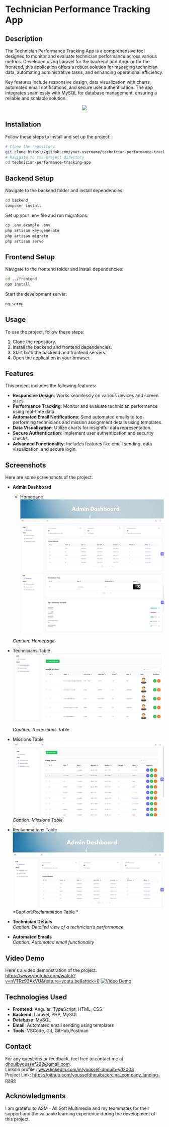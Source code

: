 # Technician Performance Tracking App

## Description

The Technician Performance Tracking App is a comprehensive tool designed to monitor and evaluate technician performance across various metrics. Developed using Laravel for the backend and Angular for the frontend, this application offers a robust solution for managing technician data, automating administrative tasks, and enhancing operational efficiency.

Key features include responsive design, data visualization with charts, automated email notifications, and secure user authentication. The app integrates seamlessly with MySQL for database management, ensuring a reliable and scalable solution.

<div align="center">
    <img src="https://skillicons.dev/icons?i=angular,laravel,mysql,typescript,php,html,css,git,vscode" />
</div>

## Installation

Follow these steps to install and set up the project:

```bash
# Clone the repository
git clone https://github.com/your-username/technician-performance-tracking-app.git
# Navigate to the project directory
cd technician-performance-tracking-app
```
## Backend Setup

Navigate to the backend folder and install dependencies:

```bash
cd backend
composer install
```
Set up your .env file and run migrations:
```bash
cp .env.example .env
php artisan key:generate
php artisan migrate
php artisan serve
```
## Frontend Setup

Navigate to the frontend folder and install dependencies:
```bash
cd ../frontend
npm install
```
Start the development server:
```bash
ng serve
```
## Usage

To use the project, follow these steps:

1. Clone the repository.
2. Install the backend and frontend dependencies.
3. Start both the backend and frontend servers.
4. Open the application in your browser.

## Features

This project includes the following features:

- **Responsive Design**: Works seamlessly on various devices and screen sizes.
- **Performance Tracking**: Monitor and evaluate technician performance using real-time data.
- **Automated Email Notifications**: Send automated emails to top-performing technicians and mission assignment details using templates.
- **Data Visualization**: Utilize charts for insightful data representation.
- **Secure Authentication**: Implement user authentication and security checks.
- **Advanced Functionality**: Includes features like email sending, data visualization, and secure login.

## Screenshots

Here are some screenshots of the project:
- **Admin Dashboard**  
  - Homepage
![Homepage Overview](backend/projectpics/admindash.png)
![](backend/projectpics/home2.png)
    
  *Caption: Homepage*

- Technicians Table
  ![Features Section](backend/projectpics/techtable.png)
   
  *Caption: Technicians Table*

- Missions Table
  ![Features Section](backend/projectpics/miss1.png)
  *Caption: Missions Table*

- Reclammations Table 
  ![Features Section](backend/projectpics/admindash.png)
  *Caption:Reclammation Table *


- **Technician Details**  
  *Caption: Detailed view of a technician’s performance*

- **Automated Emails**  
  *Caption: Automated email functionality*

## Video Demo

Here's a video demonstration of the project:
https://www.youtube.com/watch?v=nVTRz93AxVU&feature=youtu.be&sttick=0
[![Video Demo](https://img.youtube.com/vi/25W8MoCT-VI/maxresdefault.jpg
)](https://www.youtube.com/watch?v=25W8MoCT-VI)


## Technologies Used

- **Frontend**: Angular, TypeScript, HTML, CSS
- **Backend**: Laravel, PHP, MySQL
- **Database**: MySQL
- **Email**: Automated email sending using templates
- **Tools**: VSCode, Git, GitHub,Postman

## Contact

For any questions or feedback, feel free to contact me at [dhouibyoussef222@gmail.com](mailto:dhouibyoussef222@gmail.com).<br>
Linkdin profile : www.linkedin.com/in/youssef-dhouib-yd2003 <br>
Project Link: https://github.com/youssefdhouib/cercina_company_landing-page


## Acknowledgments

I am grateful to ASM - All Soft Multimedia and my teammates for their support and the valuable learning experience during the development of this project.

